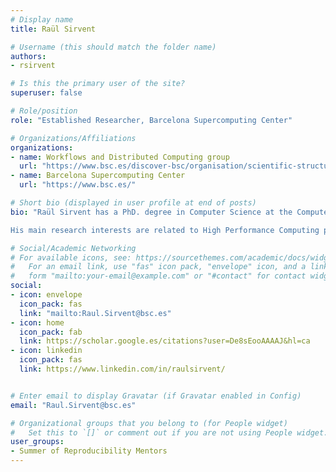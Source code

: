 ```yaml
---
# Display name
title: Raül Sirvent

# Username (this should match the folder name)
authors:
- rsirvent

# Is this the primary user of the site?
superuser: false

# Role/position
role: "Established Researcher, Barcelona Supercomputing Center"

# Organizations/Affiliations
organizations:
- name: Workflows and Distributed Computing group
  url: "https://www.bsc.es/discover-bsc/organisation/scientific-structure/workflows-and-distributed-computing"
- name: Barcelona Supercomputing Center
  url: "https://www.bsc.es/"

# Short bio (displayed in user profile at end of posts)
bio: "Raül Sirvent has a PhD. degree in Computer Science at the Computer Architecture Department (UPC, 2009). He was involved in research activities at the European Center of Parallelism of Barcelona (CEPBA) from 2002 to 2005. Since year 2005 he holds a permanent position at the Barcelona Supercomputing Center inside the Computer Sciences department, Workflows and Distributed Computing group. He also acts as Strategy Advisor at the Qbeast BSC spin-off company, which he helped to create.

His main research interests are related to High Performance Computing programming models, deployment, dynamic resource management and scheduling, as well as Grid and Cloud programming models and tools, automatic workflow generation, fault tolerance mechanisms and provenance."

# Social/Academic Networking
# For available icons, see: https://sourcethemes.com/academic/docs/widgets/#icons
#   For an email link, use "fas" icon pack, "envelope" icon, and a link in the
#   form "mailto:your-email@example.com" or "#contact" for contact widget.
social:
- icon: envelope
  icon_pack: fas
  link: "mailto:Raul.Sirvent@bsc.es"
- icon: home
  icon_pack: fab
  link: https://scholar.google.es/citations?user=De8sEooAAAAJ&hl=ca
- icon: linkedin
  icon_pack: fas
  link: https://www.linkedin.com/in/raulsirvent/


# Enter email to display Gravatar (if Gravatar enabled in Config)
email: "Raul.Sirvent@bsc.es"

# Organizational groups that you belong to (for People widget)
#   Set this to `[]` or comment out if you are not using People widget.  
user_groups:
- Summer of Reproducibility Mentors
---
```

